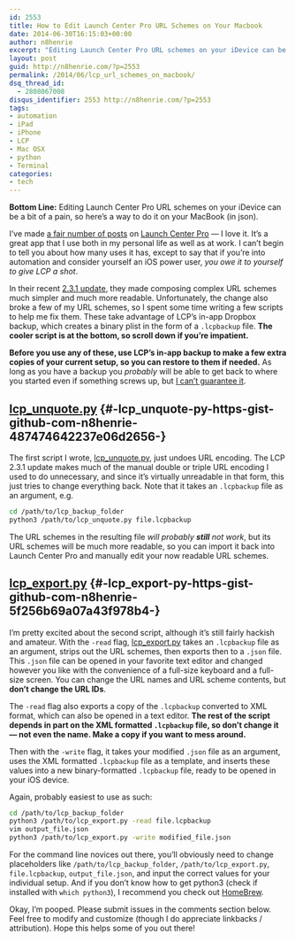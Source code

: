 ```yaml
---
id: 2553
title: How to Edit Launch Center Pro URL Schemes on Your Macbook
date: 2014-06-30T16:15:03+00:00
author: n8henrie
excerpt: "Editing Launch Center Pro URL schemes on your iDevice can be a bit of a pain, so here's a way to do it on your MacBook (in json)."
layout: post
guid: http://n8henrie.com/?p=2553
permalink: /2014/06/lcp_url_schemes_on_macbook/
dsq_thread_id:
  - 2808067008
disqus_identifier: 2553 http://n8henrie.com/?p=2553
tags:
- automation
- iPad
- iPhone
- LCP
- Mac OSX
- python
- Terminal
categories:
- tech
---
```

**Bottom Line:** Editing Launch Center Pro URL schemes on your iDevice can be a bit of a pain, so here’s a way to do it on your MacBook (in json).<!--more-->

I’ve made [a fair number of posts](http://n8henrie.com/tag/lcp/) on <a target="_blank" href="https://itunes.apple.com/us/app/launch-center-pro/id532016360?mt=8&at=10l5H6" title="Launch Center Pro">Launch Center Pro</a> — I love it. It’s a great app that I use both in my personal life as well as at work. I can’t begin to tell you about how many uses it has, except to say that if you’re into automation and consider yourself an iOS power user, _you owe it to yourself to give LCP a shot_.

In their recent <a target="_blank" href="http://help.contrast.co/hc/en-us/articles/202600703-2-3-1-Release-Notes-Parsing-Changes-">2.3.1 update</a>, they made composing complex URL schemes much simpler and much more readable. Unfortunately, the change also broke a few of my URL schemes, so I spent some time writing a few scripts to help me fix them. These take advantage of LCP’s in-app Dropbox backup, which creates a binary plist in the form of a `.lcpbackup` file. **The cooler script is at the bottom, so scroll down if you’re impatient.**

**Before you use any of these, use LCP’s in-app backup to make a few extra copies of your current setup, so you can restore to them if needed.** As long as you have a backup you _probably_ will be able to get back to where you started even if something screws up, but [I can’t guarantee it](http://n8henrie.com/disclaimer).

## [lcp_unquote.py](https://gist.github.com/n8henrie/487474642237e06d2656) {#-lcp_unquote-py-https-gist-github-com-n8henrie-487474642237e06d2656-}

The first script I wrote, <a target="_blank" href="https://gist.github.com/n8henrie/487474642237e06d2656" title="lcp_unquote.py - Gists - GitHub">lcp_unquote.py</a>, just undoes URL encoding. The LCP 2.3.1 update makes much of the manual double or triple URL encoding I used to do unnecessary, and since it’s virtually unreadable in that form, this just tries to change everything back. Note that it takes an `.lcpbackup` file as an argument, e.g.

```bash
cd /path/to/lcp_backup_folder
python3 /path/to/lcp_unquote.py file.lcpbackup
```

The URL schemes in the resulting file _will probably **still** not work_, but its URL schemes will be much more readable, so you can import it back into Launch Center Pro and manually edit your now readable URL schemes.

## [lcp_export.py](https://gist.github.com/n8henrie/5f256b69a07a43f978b4) {#-lcp_export-py-https-gist-github-com-n8henrie-5f256b69a07a43f978b4-}

I’m pretty excited about the second script, although it’s still fairly hackish and amateur. With the `-read` flag, <a target="_blank" href="https://gist.github.com/n8henrie/5f256b69a07a43f978b4">lcp_export.py</a> takes an `.lcpbackup` file as an argument, strips out the URL schemes, then exports then to a `.json` file. This `.json` file can be opened in your favorite text editor and changed however you like with the convenience of a full-size keyboard and a full-size screen. You can change the URL names and URL scheme contents, but **don’t change the URL IDs**.

The `-read` flag also exports a copy of the `.lcpbackup` converted to XML format, which can also be opened in a text editor. **The rest of the script depends in part on the XML formatted `.lcpbackup` file, so don’t change it — not even the name. Make a copy if you want to mess around.**

Then with the `-write` flag, it takes your modified `.json` file as an argument, uses the XML formatted `.lcpbackup` file as a template, and inserts these values into a new binary-formatted `.lcpbackup` file, ready to be opened in your iOS device.

Again, probably easiest to use as such:

```bash
cd /path/to/lcp_backup_folder
python3 /path/to/lcp_export.py -read file.lcpbackup
vim output_file.json
python3 /path/to/lcp_export.py -write modified_file.json
```

For the command line novices out there, you’ll obviously need to change placeholders like `/path/to/lcp_backup_folder`, `/path/to/lcp_export.py`, `file.lcpbackup`, `output_file.json`, and input the correct values for your individual setup. And if you don’t know how to get python3 (check if installed with `which python3`), I recommend you check out <a target="_blank" href="http://brew.sh/" title="Homebrew — The missing package manager for OS X">HomeBrew</a>.

Okay, I’m pooped. Please submit issues in the comments section below. Feel free to modify and customize (though I do appreciate linkbacks / attribution). Hope this helps some of you out there!
